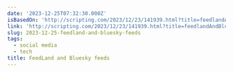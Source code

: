 ```yaml
---
date: '2023-12-25T07:32:30.000Z'
isBasedOn: 'http://scripting.com/2023/12/23/141939.html?title=feedlandAndBlueskyFeeds'
link: 'http://scripting.com/2023/12/23/141939.html?title=feedlandAndBlueskyFeeds'
slug: 2023-12-25-feedland-and-bluesky-feeds
tags:
  - social media
  - tech
title: FeedLand and Bluesky feeds
---
```


